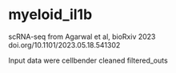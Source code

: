 # myeloid_il1b
scRNA-seq from Agarwal et al, bioRxiv 2023 doi.org/10.1101/2023.05.18.541302

Input data were cellbender cleaned filtered_outs
